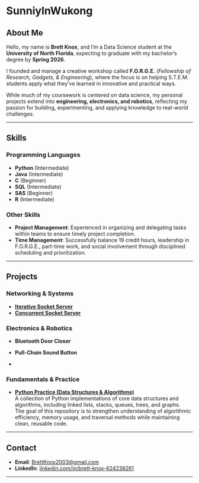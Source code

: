 # SunniyInWukong

## About Me
Hello, my name is **Brett Knox**, and I’m a Data Science student at the **University of North Florida**, expecting to graduate with my bachelor’s degree by **Spring 2026**.  

I founded and manage a creative workshop called **F.O.R.G.E.** (*Fellowship of Research, Gadgets, & Engineering*), where the focus is on helping S.T.E.M. students apply what they’ve learned in innovative and practical ways.  

While much of my coursework is centered on data science, my personal projects extend into **engineering, electronics, and robotics**, reflecting my passion for building, experimenting, and applying knowledge to real-world challenges.

---

## Skills

### Programming Languages
- **Python** (Intermediate)  
- **Java** (Intermediate)  
- **C** (Beginner)  
- **SQL** (Intermediate)  
- **SAS** (Beginner)  
- **R** (Intermediate)  

### Other Skills
- **Project Management**: Experienced in organizing and delegating tasks within teams to ensure timely project completion.  
- **Time Management**: Successfully balance 19 credit hours, leadership in F.O.R.G.E., part-time work, and social involvement through disciplined scheduling and prioritization.  

---

## Projects

### Networking & Systems
- [**Iterative Socket Server**](https://github.com/SunnyInWukong/Iterative_Socket_Server)  
- [**Concurrent Socket Server**](https://github.com/SunnyInWukong/Concurrent-Socket-Server)  

### Electronics & Robotics
- **Bluetooth Door Closer**  
  <!-- Add pictures of the build process and final product -->
  <!-- Add description of circuit design, hardware sourcing, and lessons learned -->
  <!-- Optional: Embed YouTube demo if safe for work -->

- **Pull-Chain Sound Button**
- 
  <!-- Add pictures of the build process and final product -->
  <!-- Add explanation of circuit setup, hardware choices, and what was learned -->
  <!-- Optional: Embed YouTube demo if safe for work -->

<!-- Future reminder: link additional repositories here when uploaded -->

### Fundamentals & Practice
- [**Python Practice (Data Structures & Algorithms)**](https://github.com/SunnyInWukong/Python-Practice)  
  A collection of Python implementations of core data structures and algorithms, including linked lists, stacks, queues, trees, and graphs.  
  The goal of this repository is to strengthen understanding of algorithmic efficiency, memory usage, and traversal methods while maintaining clean, reusable code.  
  <!-- Add notes on coverage: sorting/searching algorithms, recursion, complexity analysis, etc. -->
  <!-- Consider expanding README inside the repo with explanations and usage examples for each structure -->

---

## Contact
- **Email**: [BrettKnox2003@gmail.com](mailto:BrettKnox2003@gmail.com)  
- **LinkedIn**: [linkedin.com/in/brett-knox-624238261](https://www.linkedin.com/in/brett-knox-624238261)  

---

